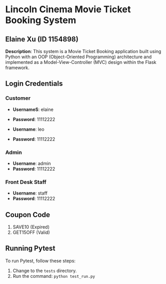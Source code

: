 # Lincoln Cinema Movie Ticket Booking System

## Elaine Xu (ID 1154898)

**Description**: This system is a Movie Ticket Booking application built using Python with an OOP (Object-Oriented Programming) architecture and implemented as a Model-View-Controller (MVC) design within the Flask framework.

## Login Credentials

### Customer
- **UsernameS**: elaine
- **Password**: 11112222

- **Username**: leo
- **Password**: 11112222

### Admin
- **Username**: admin
- **Password**: 11112222

### Front Desk Staff
- **Username**: staff
- **Password**: 11112222

## Coupon Code
1. SAVE10  (Expired)
2. GET15OFF (Valid)


## Running Pytest
To run Pytest, follow these steps:
1. Change to the `tests` directory.
2. Run the command: `python test_run.py`


